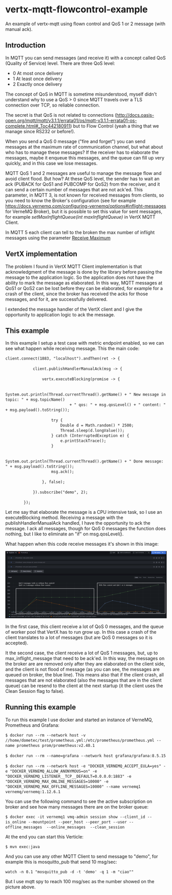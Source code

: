 # vertx-mqtt-flowcontrol-example
An example of vertx-mqtt using flown control and QoS 1 or 2 message (with manual ack).

## Introduction

In MQTT you can send messages (and receive it) with a concept called QoS (Quality of Service) level. There are three QoS level:

- 0 At most once delivery
- 1 At least once delivery
- 2 Exactly once delivery

The concept of QoS in MQTT is sometime misunderstood, myself didn't understand why to use a QoS > 0 since MQTT travels over a TLS connection over TCP, so reliable connection. 

The secret is that QoS is not related to connections (http://docs.oasis-open.org/mqtt/mqtt/v3.1.1/errata01/os/mqtt-v3.1.1-errata01-os-complete.html#_Toc442180911) but to Flow Control (yeah a thing that we manage since RS232 or before!).

When you send a QoS 0 message ("fire and forget") you can send messages at the maximum rate of communication channel, but what about who has to manage these messages? If the receiver has to elaborate the messages, maybe it enqueue this messages, and the queue can fill up very quickly, and in this case we lose messages.

MQTT QoS 1 and 2 messages are useful to manage the message flow and avoid client flood. But how? At these QoS level, the sender has to wait an ack (PUBACK for QoS1 and PUBCOMP for QoS2) from the receiver, and it can send a certain number of messages that are not ack'ed.
This parameter, in MQTT 3, is not known for received messages from clients, so you need to know the Broker's configuration (see for example https://docs.vernemq.com/configuring-vernemq/options#inflight-messages for VerneMQ Broker), but it is possible to set this value for sent messages, for example _setMaxInflightQueue(int maxInflightQueue)_ in VertX MQTT Client.

In MQTT 5 each client can tell to the broken the max number of inflight messages using the parameter [Receive Maximum](https://docs.oasis-open.org/mqtt/mqtt/v5.0/os/mqtt-v5.0-os.html#_Toc3901049)  

## VertX implementation

The problem I found in VertX MQTT Client implementation is that acknowledgment of the message is done by the library before passing the message to the application logic. So the application does not have the ability to mark the message as elaborated. In this way, MQTT messages at QoS1 or QoS2 can be lost before they can be elaborated, for example for a crash of the client, since the broker has received the acks for those messages, and for it, are successfully delivered.

I extended the message handler of the VertX client and I give the opportunity to application logic to ack the message.

## This example

In this example I setup a test case with metric endpoint enabled, so we can see what happen while receiving message. This the main code:

```
client.connect(1883, "localhost").andThen(ret -> {

			client.publishHandlerManualAck(msg -> {

				vertx.executeBlocking(promise -> {

					System.out.println(Thread.currentThread().getName() + " New message in topic: " + msg.topicName()
							+ " qos: " + msg.qosLevel() + " content: " + msg.payload().toString());

					try {
						Double d = Math.random() * 2500;
						Thread.sleep(d.longValue());
					} catch (InterruptedException e) {
						e.printStackTrace();
					}

					System.out.println(Thread.currentThread().getName() + " Done message: " + msg.payload().toString());
					msg.ack();

				}, false);

			}).subscribe("demo", 2);

		});
```
Let me say that elaborate the message is a CPU intensive task, so I use an executeBlocking method. Receiving a message with the publishHandlerManualAck handled, I have the opportunity to ack the message. I ack all messages, though for QoS 0 messages the function does nothing, but I like to eliminate an "if" on msg.qosLevel().

What happen when this code receive messages it's shown in this image:

![Receiving messages at different QoS level](Screenshot_20221115_164821.png)

In the first case, this client receive a lot of QoS 0 messages, and the queue of worker pool that VertX has to run grow up. In this case a crash of the client translates to a lot of messages (but are QoS 0 messages so it is accepted).

It the second case, the client receive a lot of QoS 1 messages, but, up to max_inflight_message that need to be ack'ed. In this way, the messages on the broker are are removed only after they are elaborated on the client side, and the client is not flood of message (as you can see, the messages are queued on broker, the blue line). This means also that if the client crash, all messages that are not elaborated (also the messages that are in the client queue) can be resend to the client at the next startup (it the client uses the Clean Session flag to false).

## Running this example

To run this example I use docker and started an instance of VerneMQ, Prometheus and Grafana:

```
$ docker run --rm --network host -v //home/dometec/test/prometheus.yml:/etc/prometheus/prometheus.yml --name prometheus prom/prometheus:v2.40.1

$ docker run --rm --name=grafana --network host grafana/grafana:8.5.15

$ docker run --rm --network host -e "DOCKER_VERNEMQ_ACCEPT_EULA=yes" -e "DOCKER_VERNEMQ_ALLOW_ANONYMOUS=on" -e "DOCKER_VERNEMQ_LISTENER__TCP__DEFAULT=0.0.0.0:1883" -e "DOCKER_VERNEMQ_MAX_ONLINE_MESSAGES=10000" -e "DOCKER_VERNEMQ_MAX_OFFLINE_MESSAGES=10000" --name vernemq1 vernemq/vernemq:1.12.6.1
```
You can use the following command to see the active subscription on broker and see how many messages there are on the broker queue:

```
$ docker exec -it vernemq1 vmq-admin session show --client_id --is_online --mountpoint --peer_host --peer_port --user --offline_messages  --online_messages  --clean_session
```
At the end you can start this Verticle:

```
$ mvn exec:java
```
And you can use any other MQTT Client to send message to "demo", for example this is mosquitto_pub that send 10 msg/sec:

```
watch -n 0.1 "mosquitto_pub -d -t 'demo' -q 1 -m "ciao""
```
But I use mqtt spy to reach 100 msg/sec as the number showed on the picture above.


